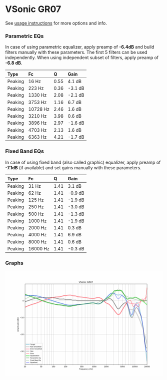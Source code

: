 # VSonic GR07
See [usage instructions](https://github.com/jaakkopasanen/AutoEq#usage) for more options and info.

### Parametric EQs
In case of using parametric equalizer, apply preamp of **-6.4dB** and build filters manually
with these parameters. The first 5 filters can be used independently.
When using independent subset of filters, apply preamp of **-6.8 dB**.

| Type    | Fc       |    Q | Gain    |
|:--------|:---------|:-----|:--------|
| Peaking | 16 Hz    | 0.55 | 4.1 dB  |
| Peaking | 223 Hz   | 0.36 | -3.1 dB |
| Peaking | 1330 Hz  | 2.08 | -2.1 dB |
| Peaking | 3753 Hz  | 1.16 | 6.7 dB  |
| Peaking | 10728 Hz | 2.46 | 1.6 dB  |
| Peaking | 3210 Hz  | 3.98 | 0.6 dB  |
| Peaking | 3896 Hz  | 2.97 | -1.6 dB |
| Peaking | 4703 Hz  | 2.13 | 1.6 dB  |
| Peaking | 6363 Hz  | 4.21 | -1.7 dB |

### Fixed Band EQs
In case of using fixed band (also called graphic) equalizer, apply preamp of **-7.1dB**
(if available) and set gains manually with these parameters.

| Type    | Fc       |    Q | Gain    |
|:--------|:---------|:-----|:--------|
| Peaking | 31 Hz    | 1.41 | 3.1 dB  |
| Peaking | 62 Hz    | 1.41 | -0.9 dB |
| Peaking | 125 Hz   | 1.41 | -1.9 dB |
| Peaking | 250 Hz   | 1.41 | -3.0 dB |
| Peaking | 500 Hz   | 1.41 | -1.3 dB |
| Peaking | 1000 Hz  | 1.41 | -1.9 dB |
| Peaking | 2000 Hz  | 1.41 | 0.3 dB  |
| Peaking | 4000 Hz  | 1.41 | 6.9 dB  |
| Peaking | 8000 Hz  | 1.41 | 0.6 dB  |
| Peaking | 16000 Hz | 1.41 | -0.3 dB |

### Graphs
![](./VSonic%20GR07.png)